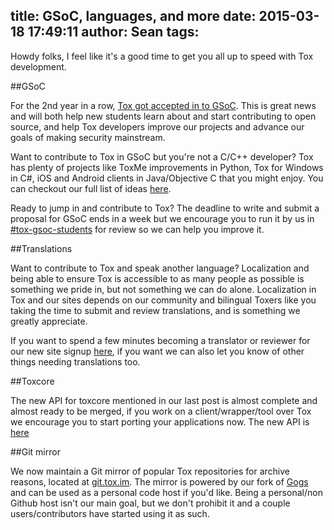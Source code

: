 title: GSoC, languages, and more
date: 2015-03-18 17:49:11
author: Sean
tags:
---

Howdy folks, I feel like it's a good time to get you all up to speed with Tox development.
<!-- more -->

##GSoC

For the 2nd year in a row, [Tox got accepted in to GSoC](https://www.google-melange.com/gsoc/org2/google/gsoc2015/tox). This is great news and will both help new students learn about and start contributing to open source, and help Tox developers improve our projects and advance our goals of making security mainstream.

Want to contribute to Tox in GSoC but you're not a C/C++ developer? Tox has plenty of projects like ToxMe improvements in Python, Tox for Windows in C#, iOS and Android clients in Java/Objective C that you might enjoy. You can checkout our full list of ideas [here](http://wiki.tox.im/GSoC/2015/Ideas).

Ready to jump in and contribute to Tox? The deadline to write and submit a proposal for GSoC ends in a week but we encourage you to run it by us in [#tox-gsoc-students](https://webchat.freenode.net/?channels=%23tox-gsoc-students) for review so we can help you improve it.

##Translations

Want to contribute to Tox and speak another language? Localization and being able to ensure Tox is accessible to as many people as possible is something we pride in, but not something we can do alone. Localization in Tox and our sites depends on our community and bilingual Toxers like you taking the time to submit and review translations, and is something we greatly appreciate.

If you want to spend a few minutes becoming a translator or reviewer for our new site signup [here](https://www.transifex.com/projects/p/tox-website-next), if you want we can also let you know of other things needing translations too.

##Toxcore

The new API for toxcore mentioned in our last post is almost complete and almost ready to be merged, if you work on a client/wrapper/tool over Tox we encourage you to start porting your applications now. The new API is [here](https://github.com/irungentoo/toxcore/blob/new_api/toxcore/tox.h)

##Git mirror

We now maintain a Git mirror of popular Tox repositories for archive reasons, located at [git.tox.im](https://git.tox.im). The mirror is powered by our fork of [Gogs](http://gogs.io) and can be used as a personal code host if you'd like. Being a personal/non Github host isn't our main goal, but we don't prohibit it and a couple users/contributors have started using it as such.
